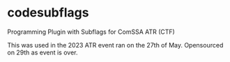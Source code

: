 # codesubflags
Programming Plugin with Subflags for ComSSA ATR (CTF)

This was used in the 2023 ATR event ran on the 27th of May.
Opensourced on 29th as event is over.
